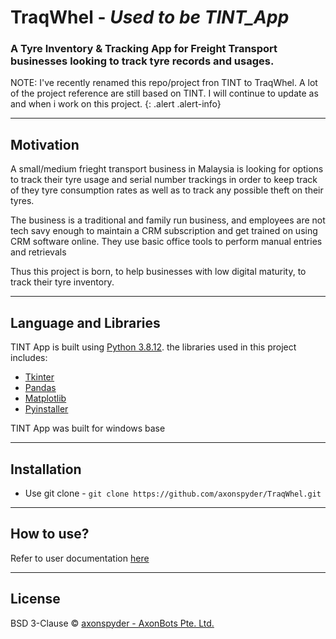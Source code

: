 [//]: <> (Project Title)
# TraqWhel - *Used to be TINT_App*
### A Tyre Inventory & Tracking App for Freight Transport businesses looking to track tyre records and usages.

NOTE: I've recently renamed this repo/project fron TINT to TraqWhel. A lot of the project reference are still based on TINT. I will continue to update as and when i work on this project.
{: .alert .alert-info}

[//]: <> (Build Status)

---
[//]: <> (Motivation)
## Motivation
A small/medium frieght transport business in Malaysia is looking for options to track their tyre usage and serial number trackings in order to keep track of they tyre consumption rates as well as to track any possible theft on their tyres.

The business is a traditional and family run business, and employees are not tech savy enough to maintain a CRM subscription and get trained on using CRM software online. They use basic office tools to perform manual entries and retrievals

Thus this project is born, to help businesses with low digital maturity, to track their tyre inventory.

---
[//]: <> (Framework Used)
## Language and Libraries
TINT App is built using [Python 3.8.12](https://docs.python.org/3.8/). the libraries used in this project includes:
- [Tkinter](https://docs.python.org/3.8/library/tk.html)
- [Pandas](https://pandas.pydata.org/)
- [Matplotlib](https://matplotlib.org/)
- [Pyinstaller](https://www.pyinstaller.org/)

TINT App was built for windows base

---
[//]: <> (Installation)
## Installation
- Use git clone - `git clone https://github.com/axonspyder/TraqWhel.git`

---
[//]: <> (How to use?)
## How to use?
Refer to user documentation [here](https://spydermaxi.github.io/TraqWhel/)

---
[//]: <> (License)
## License
BSD 3-Clause © [axonspyder - AxonBots Pte. Ltd.](https://github.com/axonspyder)
